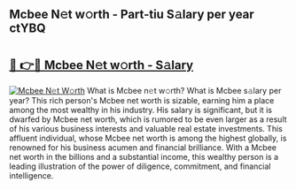 ## Mcbee N𝚎t w𝚘rth - Part-tiu S𝚊lary per year ctYBQ

# <h2><a href="http://gc3yak9.nevu.top/?p=Mcbee">🔗 👉🔴 Mcbee N𝚎t w𝚘rth - S𝚊lary</a></h2>

[![Mcbee N𝚎t W𝚘rth](https://i.imgur.com/Oavwk0R.jpeg)](http://gc3yak9.nevu.top/?p=Mcbee)
What is Mcbee n𝚎t w𝚘rth? What is Mcbee s𝚊lary per year?
This rich person's Mcbee net worth is sizable, earning him a place among the most wealthy in his industry. His salary is significant, but it is dwarfed by Mcbee net worth, which is rumored to be even larger as a result of his various business interests and valuable real estate investments. This affluent individual, whose Mcbee net worth is among the highest globally, is renowned for his business acumen and financial brilliance. With a Mcbee net worth in the billions and a substantial income, this wealthy person is a leading illustration of the power of diligence, commitment, and financial intelligence.
